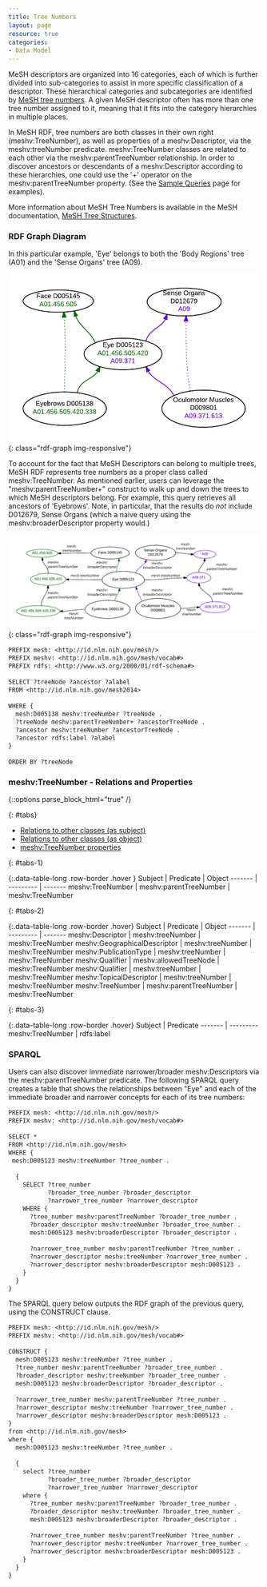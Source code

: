 ```yaml
---
title: Tree Numbers
layout: page
resource: true
categories:
- Data Model
---
```


MeSH descriptors are organized into 16 categories, each of which is further divided into 
sub-categories to assist in more specific classification of a descriptor. These hierarchical 
categories and subcategories are identified by [MeSH tree 
numbers](http://www.nlm.nih.gov/mesh/intro_trees.html).
A given MeSH descriptor often has more than one tree number assigned to it, meaning that it 
fits into the category hierarchies in multiple places.

In MeSH RDF, tree numbers are both classes in their own right (meshv:TreeNumber), as well as 
properties of a meshv:Descriptor, via the meshv:treeNumber predicate. meshv:TreeNumber classes 
are related to each other via the meshv:parentTreeNumber relationship. In order to discover
ancestors or descendants of a meshv:Descriptor according to these hierarchies,
one could use the '+' operator on the meshv:parentTreeNumber property. (See the [Sample 
Queries](http://hhs.github.io/meshrdf/sample-queries.html) page for
examples).

More information about MeSH Tree Numbers is available in the MeSH 
documentation, [MeSH Tree Structures](http://www.nlm.nih.gov/mesh/intro_trees.html).

### RDF Graph Diagram

In this particular example, 'Eye' belongs to both the 'Body Regions' tree (A01) and the 'Sense 
Organs' tree (A09).

![Tree Numbers Produce Overlapping Hierarchies](images/BroaderRelations.png){: class="rdf-graph img-responsive"}

To account for the fact that MeSH Descriptors can belong to multiple trees, MeSH RDF represents 
tree numbers as a proper class called meshv:TreeNumber. As mentioned earlier, users can leverage the 
"meshv:parentTreeNumber+" construct to walk up and down the trees to which MeSH descriptors belong.
For example, <span class = "invoke-sparql">this query</span> retrieves all ancestors of 'Eyebrows'.
Note, in particular, that the results do *not* include D012679, Sense Organs (which a naive query
using the meshv:broaderDescriptor property would.)

![Tree Numbers RDF Graph Model](images/BroaderRelationsWithTreeNodes.png){: class="rdf-graph img-responsive"}


```sparql
PREFIX mesh: <http://id.nlm.nih.gov/mesh/>
PREFIX meshv: <http://id.nlm.nih.gov/mesh/vocab#>
PREFIX rdfs: <http://www.w3.org/2000/01/rdf-schema#>

SELECT ?treeNode ?ancestor ?alabel
FROM <http://id.nlm.nih.gov/mesh2014>

WHERE {
  mesh:D005138 meshv:treeNumber ?treeNode .
  ?treeNode meshv:parentTreeNumber+ ?ancestorTreeNode .
  ?ancestor meshv:treeNumber ?ancestorTreeNode .
  ?ancestor rdfs:label ?alabel
}

ORDER BY ?treeNode
```

### meshv:TreeNumber - Relations and Properties

{::options parse_block_html="true" /}

{: #tabs}
<div>

*  [Relations to other classes (as subject)](#tabs-1)
*  [Relations to other classes (as object)](#tabs-2)
*  [meshv:TreeNumber properties](#tabs-3)

{: #tabs-1}
<div>

{:.data-table-long .row-border .hover }
Subject | Predicate | Object
------- | --------- | -------
meshv:TreeNumber | meshv:parentTreeNumber | meshv:TreeNumber

</div>

{: #tabs-2}
<div>

{:.data-table-long .row-border .hover}
Subject | Predicate | Object
------- | --------- | -------
meshv:Descriptor | meshv:treeNumber | meshv:TreeNumber
meshv:GeographicalDescriptor | meshv:treeNumber | meshv:TreeNumber
meshv:PublicationType | meshv:treeNumber | meshv:TreeNumber
meshv:Qualifier | meshv:allowedTreeNode | meshv:TreeNumber
meshv:Qualifier | meshv:treeNumber | meshv:TreeNumber
meshv:TopicalDescriptor | meshv:treeNumber | meshv:TreeNumber
meshv:TreeNumber | meshv:parentTreeNumber | meshv:TreeNumber

</div>

{: #tabs-3}
<div>
{:.data-table-long .row-border .hover}
Subject | Predicate
------- | ---------
meshv:TreeNumber | rdfs:label

</div>
</div>

### SPARQL

Users can also discover immediate narrower/broader meshv:Descriptors via the meshv:parentTreeNumber predicate.
The following <span class='invoke-sparql'>SPARQL query</span> creates a table that shows the relationships between "Eye"
and each of the immediate broader and narrower concepts for each of its tree numbers:

```sparql
PREFIX mesh: <http://id.nlm.nih.gov/mesh/>
PREFIX meshv: <http://id.nlm.nih.gov/mesh/vocab#>

SELECT *
FROM <http://id.nlm.nih.gov/mesh>
WHERE {
 mesh:D005123 meshv:treeNumber ?tree_number .

  {
    SELECT ?tree_number
           ?broader_tree_number ?broader_descriptor
           ?narrower_tree_number ?narrower_descriptor
    WHERE {
      ?tree_number meshv:parentTreeNumber ?broader_tree_number .
      ?broader_descriptor meshv:treeNumber ?broader_tree_number .
      mesh:D005123 meshv:broaderDescriptor ?broader_descriptor .

      ?narrower_tree_number meshv:parentTreeNumber ?tree_number .
      ?narrower_descriptor meshv:treeNumber ?narrower_tree_number .
      ?narrower_descriptor meshv:broaderDescriptor mesh:D005123 .
    }
  }
}
```

The <span class='invoke-sparql'>SPARQL query</span> below outputs the RDF graph of the 
previous query, using the CONSTRUCT clause.

```sparql
PREFIX mesh: <http://id.nlm.nih.gov/mesh/>
PREFIX meshv: <http://id.nlm.nih.gov/mesh/vocab#>

CONSTRUCT {
  mesh:D005123 meshv:treeNumber ?tree_number .
  ?tree_number meshv:parentTreeNumber ?broader_tree_number .
  ?broader_descriptor meshv:treeNumber ?broader_tree_number .
  mesh:D005123 meshv:broaderDescriptor ?broader_descriptor .

  ?narrower_tree_number meshv:parentTreeNumber ?tree_number .
  ?narrower_descriptor meshv:treeNumber ?narrower_tree_number .
  ?narrower_descriptor meshv:broaderDescriptor mesh:D005123 .
}
from <http://id.nlm.nih.gov/mesh>
where {
  mesh:D005123 meshv:treeNumber ?tree_number .

  {
    select ?tree_number
           ?broader_tree_number ?broader_descriptor
           ?narrower_tree_number ?narrower_descriptor
    where {
      ?tree_number meshv:parentTreeNumber ?broader_tree_number .
      ?broader_descriptor meshv:treeNumber ?broader_tree_number .
      mesh:D005123 meshv:broaderDescriptor ?broader_descriptor .

      ?narrower_tree_number meshv:parentTreeNumber ?tree_number .
      ?narrower_descriptor meshv:treeNumber ?narrower_tree_number .
      ?narrower_descriptor meshv:broaderDescriptor mesh:D005123 .
    }
  }
}
```

